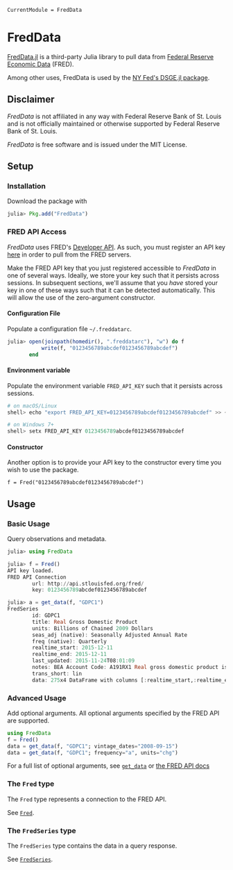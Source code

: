 ```@meta
CurrentModule = FredData
```

# FredData

[FredData.jl](https://github.com/micahjsmith/FredData.jl) is a third-party Julia library to pull data from
[Federal Reserve Economic Data](https://research.stlouisfed.org/fred2/) (FRED).

Among other uses, FredData is used by the [NY Fed's DSGE.jl package](https://frbny-dsge.github.io/DSGE.jl/latest/).

## Disclaimer


*FredData* is not affiliated in any way with Federal Reserve Bank of St. Louis and is not
officially maintained or otherwise supported by Federal Reserve Bank of St. Louis.

*FredData* is free software and is issued under the MIT License.

## Setup

### Installation

Download the package with

```julia
julia> Pkg.add("FredData")
```

### FRED API Access

*FredData* uses FRED's [Developer API](https://research.stlouisfed.org/docs/api/). As such,
you must register an API key [here](https://research.stlouisfed.org/docs/api/api_key.html)
in order to pull from the FRED servers.


Make the FRED API key that you just registered accessible to *FredData* in one of several
ways. Ideally, we store your key such that it persists across sessions. In subsequent
sections, we'll assume that you *have* stored your key in one of these ways such that it can
be detected automatically. This will allow the use of the zero-argument constructor.

#### Configuration File

Populate a configuration file `~/.freddatarc`.

```julia
julia> open(joinpath(homedir(), ".freddatarc"), "w") do f
           write(f, "0123456789abcdef0123456789abcdef")
       end
```

#### Environment variable

Populate the environment variable `FRED_API_KEY` such that it persists across sessions.

```julia
# on macOS/Linux
shell> echo "export FRED_API_KEY=0123456789abcdef0123456789abcdef" >> ~/.bashrc

# on Windows 7+
shell> setx FRED_API_KEY 0123456789abcdef0123456789abcdef
```

#### Constructor

Another option is to provide your API key to the constructor every time you wish to use the
package.

```@repl
f = Fred("0123456789abcdef0123456789abcdef")
```

## Usage

### Basic Usage

Query observations and metadata.

```julia
julia> using FredData

julia> f = Fred()
API key loaded.
FRED API Connection
        url: http://api.stlouisfed.org/fred/
        key: 0123456789abcdef0123456789abcdef

julia> a = get_data(f, "GDPC1")
FredSeries
        id: GDPC1
        title: Real Gross Domestic Product
        units: Billions of Chained 2009 Dollars
        seas_adj (native): Seasonally Adjusted Annual Rate
        freq (native): Quarterly
        realtime_start: 2015-12-11
        realtime_end: 2015-12-11
        last_updated: 2015-11-24T08:01:09
        notes: BEA Account Code: A191RX1 Real gross domestic product is the inflation adjusted value of the goods and services produced by labor and property located in the United States. For more information see the Guide to the National Income and Product Accounts of the United States (NIPA) - (http://www.bea.gov/national/pdf/nipaguid.pdf)
        trans_short: lin
        data: 275x4 DataFrame with columns [:realtime_start,:realtime_end,:date,:value]
```

### Advanced Usage

Add optional arguments. All optional arguments specified by the FRED API are supported.

```julia
using FredData
f = Fred()
data = get_data(f, "GDPC1"; vintage_dates="2008-09-15")
data = get_data(f, "GDPC1"; frequency="a", units="chg")
```

For a full list of optional arguments, see [`get_data`](@ref) or
[the FRED API docs](https://research.stlouisfed.org/docs/api/fred/series_observations.html)

### The `Fred` type

The `Fred` type represents a connection to the FRED API.

See [`Fred`](@ref).

### The `FredSeries` type

The `FredSeries` type contains the data in a query response.

See [`FredSeries`](@ref).
